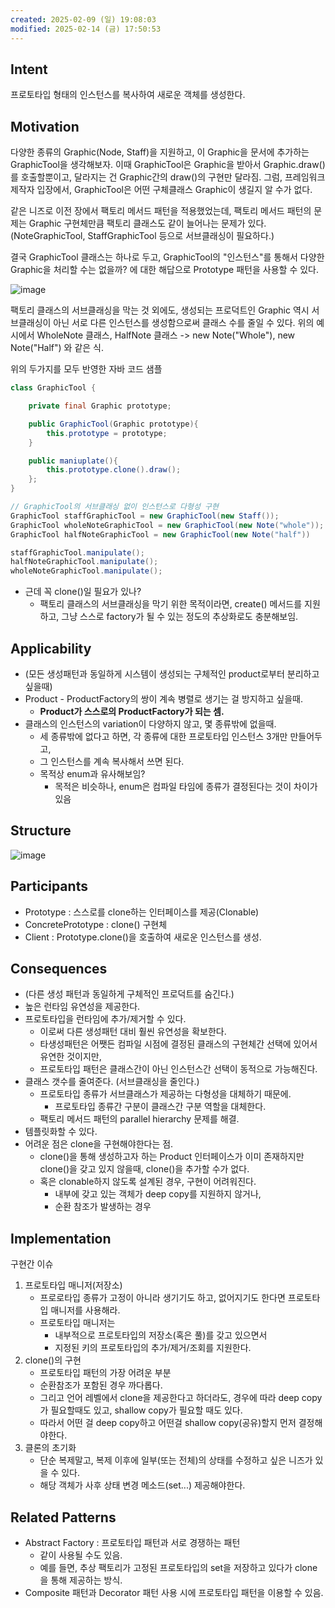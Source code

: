 ```yaml
---
created: 2025-02-09 (일) 19:08:03
modified: 2025-02-14 (금) 17:50:53
---
```


## Intent

프로토타입 형태의 인스턴스를 복사하여 새로운 객체를 생성한다.

## Motivation

다양한 종류의 Graphic(Node, Staff)을 지원하고, 이 Graphic을 문서에 추가하는 GraphicTool을 생각해보자.
이때 GraphicTool은 Graphic을 받아서 Graphic.draw()를 호출할뿐이고, 달라지는 건 Graphic간의 draw()의 구현만 달라짐.
그럼, 프레임워크 제작자 입장에서, GraphicTool은 어떤 구체클래스 Graphic이 생길지 알 수가 없다.

같은 니즈로 이전 장에서 팩토리 메서드 패턴을 적용했었는데, 팩토리 메서드 패턴의 문제는 Graphic 구현체만큼 팩토리 클래스도 같이 늘어나는 문제가 있다.
(NoteGraphicTool, StaffGraphicTool 등으로 서브클래싱이 필요하다.)

결국 GraphicTool 클래스는 하나로 두고, GraphicTool의 "인스턴스"를 통해서 다양한 Graphic을 처리할 수는 없을까? 에 대한 해답으로
Prototype 패턴을 사용할 수 있다.

![image](https://github.com/user-attachments/assets/d1e3da19-1492-4cec-a3ae-fc476c1900b1)


팩토리 클래스의 서브클래싱을 막는 것 외에도,
생성되는 프로덕트인 Graphic 역시 서브클래싱이 아닌 서로 다른 인스턴스를 생성함으로써 클래스 수를 줄일 수 있다.
위의 예시에서 WholeNote 클래스, HalfNote 클래스 -> new Note("Whole"), new Note("Half") 와 같은 식.

위의 두가지를 모두 반영한 자바 코드 샘플

```java
class GraphicTool {

	private final Graphic prototype; 

	public GraphicTool(Graphic prototype){
		this.prototype = prototype;
	}

	public maniuplate(){
		this.prototype.clone().draw();
	};
}

// GraphicTool의 서브클래싱 없이 인스턴스로 다형성 구현
GraphicTool staffGraphicTool = new GraphicTool(new Staff()); 
GraphicTool wholeNoteGraphicTool = new GraphicTool(new Note("whole"));  // Note 클래스의 서브클래싱 없이 인스턴스로 다형성 구현
GraphicTool halfNoteGraphicTool = new GraphicTool(new Note("half"))

staffGraphicTool.manipulate();
halfNoteGraphicTool.manipulate();
wholeNoteGraphicTool.manipulate();
```

- 근데 꼭 clone()일 필요가 있나?
	- 팩토리 클래스의 서브클래싱을 막기 위한 목적이라면, create() 메서드를 지원하고, 그냥 스스로 factory가 될 수 있는 정도의 추상화로도 충분해보임.

## Applicability
- (모든 생성패턴과 동일하게 시스템이 생성되는 구체적인 product로부터 분리하고 싶을때)
- Product - ProductFactory의 쌍이 계속 병렬로 생기는 걸 방지하고 싶을때.
	- **Product가 스스로의 ProductFactory가 되는 셈.**
- 클래스의 인스턴스의 variation이 다양하지 않고, 몇 종류밖에 없을때.
	- 세 종류밖에 없다고 하면, 각 종류에 대한 프로토타입 인스턴스 3개만 만들어두고,
	- 그 인스턴스를 계속 복사해서 쓰면 된다.
	- 목적상 enum과 유사해보임?
		- 목적은 비슷하나, enum은 컴파일 타임에 종류가 결정된다는 것이 차이가 있음

## Structure
![image](https://github.com/user-attachments/assets/f3aba4dd-2f04-4952-8c0d-0029ffed0874)

## Participants
- Prototype : 스스로를 clone하는 인터페이스를 제공(Clonable)
- ConcretePrototype : clone() 구현체
- Client : Prototype.clone()을 호출하여 새로운 인스턴스를 생성.

## Consequences
- (다른 생성 패턴과 동일하게 구체적인 프로덕트를 숨긴다.)
- 높은 런타임 유연성을 제공한다.
- 프로토타입을 런타임에 추가/제거할 수 있다.
	- 이로써 다른 생성패턴 대비 훨씬 유연성을 확보한다.
	- 타생성패턴은 어쨋든 컴파일 시점에 결정된 클래스의 구현체간 선택에 있어서 유연한 것이지만,
	- 프로토타입 패턴은 클래스간이 아닌 인스턴스간 선택이 동적으로 가능해진다.
- 클래스 갯수를 줄여준다. (서브클래싱을 줄인다.)
	- 프로토타입 종류가 서브클래스가 제공하는 다형성을 대체하기 때문에.
		- 프로토타입 종류간 구분이 클래스간 구분 역할을 대체한다.
	- 팩토리 메서드 패턴의 parallel hierarchy 문제를 해결.
- 템플릿화할 수 있다.
- 어려운 점은 clone을 구현해야한다는 점.
	- clone()을 통해 생성하고자 하는 Product 인터페이스가 이미 존재하지만 clone()을 갖고 있지 않을때, clone()을 추가할 수가 없다.
	- 혹은 clonable하지 않도록 설계된 경우, 구현이 어려워진다.
		- 내부에 갖고 있는 객체가 deep copy를 지원하지 않거나,
		- 순환 참조가 발생하는 경우

## Implementation

구현간 이슈
1. 프로토타입 매니저(저장소)
	- 프로로타입 종류가 고정이 아니라 생기기도 하고, 없어지기도 한다면 프로토타입 매니저를 사용해라.
	- 프로토타입 매니저는
		- 내부적으로 프로토타입의 저장소(혹은 풀)를 갖고 있으면서
		- 지정된 키의 프로토타입의 추가/제거/조회를 지원한다.
2. clone()의 구현
	- 프로토타입 패턴의 가장 어려운 부분
	- 순환참조가 포함된 경우 까다롭다.
	- 그리고 언어 레벨에서 clone을 제공한다고 하더라도, 경우에 따라 deep copy가 필요할때도 있고, shallow copy가 필요할 때도 있다.
	- 따라서 어떤 걸 deep copy하고 어떤걸 shallow copy(공유)할지 먼저 결정해야한다.
3. 클론의 초기화
	- 단순 복제말고, 복제 이후에 일부(또는 전체)의 상태를 수정하고 싶은 니즈가 있을 수 있다.
	- 해당 객체가 사후 상태 변경 메소드(set...) 제공해야한다.

## Related Patterns
- Abstract Factory : 프로토타입 패턴과 서로 경쟁하는 패턴
	- 같이 사용될 수도 있음.
	- 예를 들면, 추상 팩토리가 고정된 프로토타입의 set을 저장하고 있다가 clone을 통해 제공하는 방식.
- Composite 패턴과 Decorator 패턴 사용 시에 프로토타입 패턴을 이용할 수 있음.
